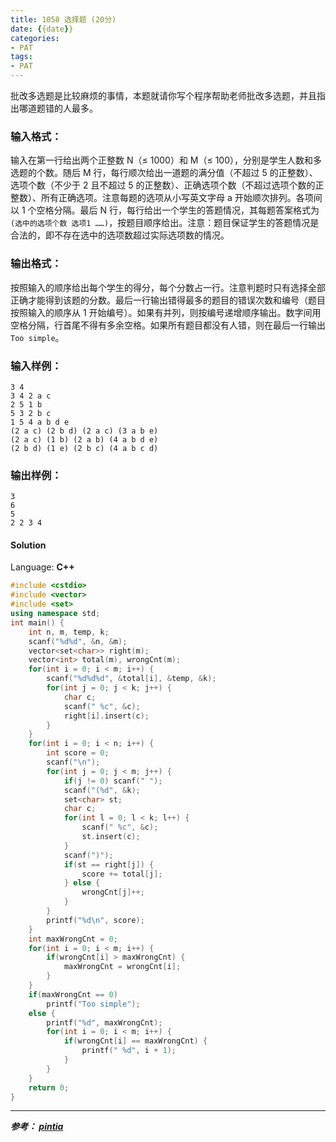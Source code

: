 ```yaml
---
title: 1058 选择题 (20分)
date: {{date}}
categories:
- PAT
tags:
- PAT
---
```

批改多选题是比较麻烦的事情，本题就请你写个程序帮助老师批改多选题，并且指出哪道题错的人最多。

### 输入格式：

输入在第一行给出两个正整数 N（≤ 1000）和 M（≤ 100），分别是学生人数和多选题的个数。随后 M 行，每行顺次给出一道题的满分值（不超过 5 的正整数）、选项个数（不少于 2 且不超过 5 的正整数）、正确选项个数（不超过选项个数的正整数）、所有正确选项。注意每题的选项从小写英文字母 a 开始顺次排列。各项间以 1 个空格分隔。最后 N
行，每行给出一个学生的答题情况，其每题答案格式为 `(选中的选项个数 选项1
……)`，按题目顺序给出。注意：题目保证学生的答题情况是合法的，即不存在选中的选项数超过实际选项数的情况。

### 输出格式：

按照输入的顺序给出每个学生的得分，每个分数占一行。注意判题时只有选择全部正确才能得到该题的分数。最后一行输出错得最多的题目的错误次数和编号（题目按照输入的顺序从
1 开始编号）。如果有并列，则按编号递增顺序输出。数字间用空格分隔，行首尾不得有多余空格。如果所有题目都没有人错，则在最后一行输出 `Too
simple`。

### 输入样例：

    
    
    3 4 
    3 4 2 a c
    2 5 1 b
    5 3 2 b c
    1 5 4 a b d e
    (2 a c) (2 b d) (2 a c) (3 a b e)
    (2 a c) (1 b) (2 a b) (4 a b d e)
    (2 b d) (1 e) (2 b c) (4 a b c d)
    

### 输出样例：

    
    
    3
    6
    5
    2 2 3 4
    

#### Solution

Language: **C++**
```C++
#include <cstdio>
#include <vector>
#include <set>
using namespace std;
int main() {
    int n, m, temp, k;
    scanf("%d%d", &n, &m);
    vector<set<char>> right(m);
    vector<int> total(m), wrongCnt(m);
    for(int i = 0; i < m; i++) {
        scanf("%d%d%d", &total[i], &temp, &k);
        for(int j = 0; j < k; j++) {
            char c;
            scanf(" %c", &c);
            right[i].insert(c);
        }
    }
    for(int i = 0; i < n; i++) {
        int score = 0;
        scanf("\n");
        for(int j = 0; j < m; j++) {
            if(j != 0) scanf(" ");
            scanf("(%d", &k);
            set<char> st;
            char c;
            for(int l = 0; l < k; l++) {
                scanf(" %c", &c);
                st.insert(c);
            }
            scanf(")");
            if(st == right[j]) {
                score += total[j];
            } else {
                wrongCnt[j]++;
            }
        }
        printf("%d\n", score);
    }
    int maxWrongCnt = 0;
    for(int i = 0; i < m; i++) {
        if(wrongCnt[i] > maxWrongCnt) {
            maxWrongCnt = wrongCnt[i];
        }
    }
    if(maxWrongCnt == 0)
        printf("Too simple");
    else {
        printf("%d", maxWrongCnt);
        for(int i = 0; i < m; i++) {
            if(wrongCnt[i] == maxWrongCnt) {
                printf(" %d", i + 1);
            }
        }
    }
    return 0;
}
```
---
***参考：
[pintia](https://pintia.cn/problem-sets/994805260223102976/problems/994805270356541440)***
